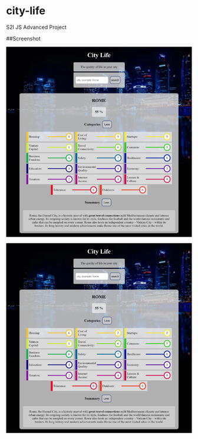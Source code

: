 # city-life
S2I JS Advanced Project

##Screenshot

![Screenshoot](src\img\ScreenshotApp.png)

![Screenshoot](https://github.com/kalaioryo/city-life/blob/main/src/img/Screenshot.png)




